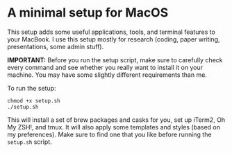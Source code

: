 # A minimal setup for MacOS 
This setup adds some useful applications, tools, and terminal features to your MacBook.
I use this setup mostly for research (coding, paper writing, presentations, some admin stuff).

**IMPORTANT:** Before you run the setup script, make sure to carefully check every command and see whether you really 
want to install it on your machine. You may have some slightly different requirements than me.

To run the setup: 
```
chmod +x setup.sh
./setup.sh
```

This will install a set of brew packages and casks for you, set up iTerm2, Oh My ZSH!, and tmux.
It will also apply some templates and styles (based on my preferences). Make sure to find one that you like before 
running the `setup.sh` script.
